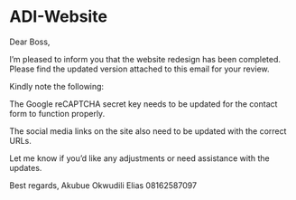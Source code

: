 # ADI-Website

Dear Boss,

I’m pleased to inform you that the website redesign has been completed. Please find the updated version attached to this email for your review.

Kindly note the following:

The Google reCAPTCHA secret key needs to be updated for the contact form to function properly.

The social media links on the site also need to be updated with the correct URLs.

Let me know if you’d like any adjustments or need assistance with the updates.

Best regards,
Akubue Okwudili Elias
08162587097
